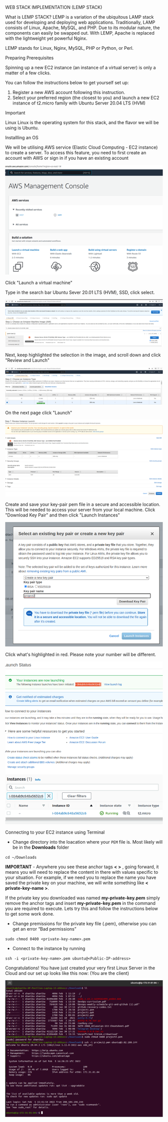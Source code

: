 WEB STACK IMPLEMENTATION (LEMP STACK)

What is LEMP STACK?
LEMP is a variation of the ubiquitous LAMP stack used for developing and deploying web applications. Traditionally, LAMP consists of Linux, Apache, MySQL, and PHP. Due to its modular nature, the components can easily be swapped out. With LEMP, Apache is replaced with the lightweight yet powerful Nginx.

LEMP stands for Linux, Nginx, MySQL, PHP or Python, or Perl.

Preparing Prerequisites

Spinning up a new EC2 instance (an instance of a virtual server) is only a matter of a few clicks.

You can follow the instructions below to get yourself set up:

1) Register a new AWS account following this instruction.
2) Select your preferred region (the closest to you) and launch a new EC2 instance of t2.micro family with Ubuntu Server 20.04 LTS (HVM)

Important

Linux Linux is the operating system for this stack, and the flavor we will be using is Ubuntu.

Installling an OS

We will be utilising AWS service (Elastic Cloud Computing - EC2 instance) to create a server. To access this feature, you need to first create an account with AWS or sign in if you have an existing account


![](images/awslaunch.png)

Click "Launch a virtual machine"

Type in the search bar Ubuntu Sever 20.01 LTS (HVM), SSD, click select.

![](images/searchubuntu.png)

Next, keep highlighted the selection in the image, and scroll down and click "Review and Launch"

![](images/step2.png)

On the next page click "Launch"

![](images/step7launch.png)

Create and save your key-pair pem file in a secure and accessible location. This will be needed to access your server from your local machine. Click "Download Key Pair" and then click "Launch Instances"

![](images/keypair.png)

Click what's highlighted in red. Please note your number will be different.

![](images/launchinstance.png)
![](images/ins.png)

Connecting to your EC2 instance using Terminal

- Change directory into the loacation where your `PEM` file is. Most likely will be in the **Downloads** folder

`cd ~/Downloads`

**IMPORTANT** - Anywhere you see these anchor tags **< >** , going forward, it means you will need to replace the content in there with values specific to your situation. For example, if we need you to replace the name you have saved the private key on your machine, we will write something like **< private-key-name >**.

If the private key you downloaded was named **my-private-key.pem** simply remove the anchor tags and insert **my-private-key.pem** in the command you are required to execute. Lets try this and follow the instructions below to get some work done.

- Change premissions for the private key file (.pem), otherwise you can get an error “Bad permissions”

`sudo chmod 0400 <private-key-name>.pem`

- Connect to the instance by running

`ssh -i <private-key-name>.pem ubuntu@<Public-IP-address>`

Congratulations! You have just created your very first Linux Server in the Cloud and our set up looks like this now: (You are the client)

![](images/connectec2.png)